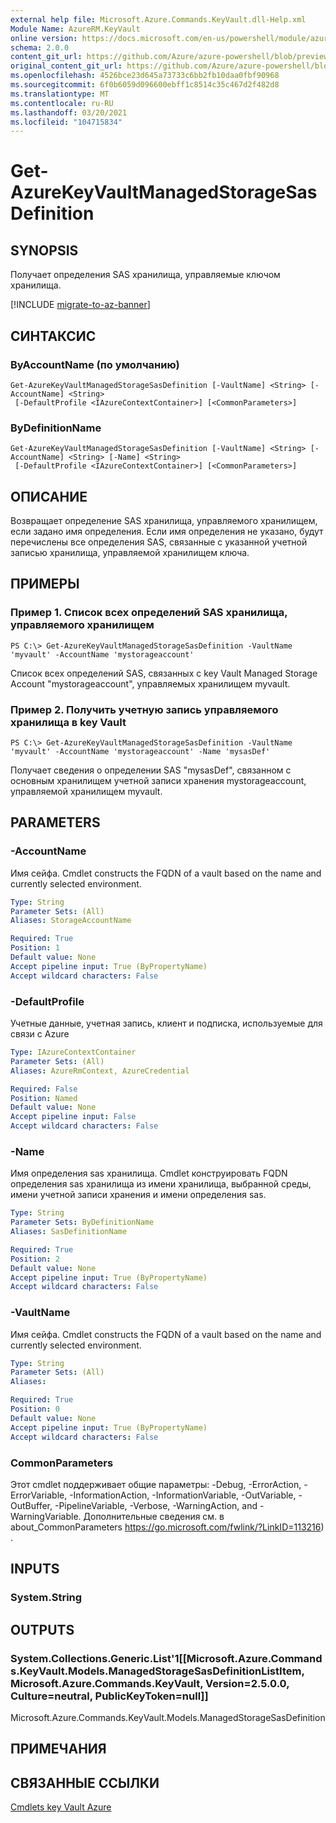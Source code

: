```yaml
---
external help file: Microsoft.Azure.Commands.KeyVault.dll-Help.xml
Module Name: AzureRM.KeyVault
online version: https://docs.microsoft.com/en-us/powershell/module/azurerm.keyvault/get-azurekeyvaultmanagedstoragesasdefinition
schema: 2.0.0
content_git_url: https://github.com/Azure/azure-powershell/blob/preview/src/ResourceManager/KeyVault/Commands.KeyVault/help/Get-AzureKeyVaultManagedStorageSasDefinition.md
original_content_git_url: https://github.com/Azure/azure-powershell/blob/preview/src/ResourceManager/KeyVault/Commands.KeyVault/help/Get-AzureKeyVaultManagedStorageSasDefinition.md
ms.openlocfilehash: 4526bce23d645a73733c6bb2fb10daa0fbf90968
ms.sourcegitcommit: 6f0b6059d096600ebff1c8514c35c467d2f482d8
ms.translationtype: MT
ms.contentlocale: ru-RU
ms.lasthandoff: 03/20/2021
ms.locfileid: "104715834"
---
```

# Get-AzureKeyVaultManagedStorageSasDefinition

## SYNOPSIS
Получает определения SAS хранилища, управляемые ключом хранилища.

[!INCLUDE [migrate-to-az-banner](../../includes/migrate-to-az-banner.md)]

## СИНТАКСИС

### ByAccountName (по умолчанию)
```
Get-AzureKeyVaultManagedStorageSasDefinition [-VaultName] <String> [-AccountName] <String>
 [-DefaultProfile <IAzureContextContainer>] [<CommonParameters>]
```

### ByDefinitionName
```
Get-AzureKeyVaultManagedStorageSasDefinition [-VaultName] <String> [-AccountName] <String> [-Name] <String>
 [-DefaultProfile <IAzureContextContainer>] [<CommonParameters>]
```

## ОПИСАНИЕ
Возвращает определение SAS хранилища, управляемого хранилищем, если задано имя определения. Если имя определения не указано, будут перечислены все определения SAS, связанные с указанной учетной записью хранилища, управляемой хранилищем ключа.

## ПРИМЕРЫ

### Пример 1. Список всех определений SAS хранилища, управляемого хранилищем
```
PS C:\> Get-AzureKeyVaultManagedStorageSasDefinition -VaultName 'myvault' -AccountName 'mystorageaccount'
```

Список всех определений SAS, связанных с key Vault Managed Storage Account "mystorageaccount", управляемых хранилищем myvault.

### Пример 2. Получить учетную запись управляемого хранилища в key Vault
```
PS C:\> Get-AzureKeyVaultManagedStorageSasDefinition -VaultName 'myvault' -AccountName 'mystorageaccount' -Name 'mysasDef'
```

Получает сведения о определении SAS "mysasDef", связанном с основным хранилищем учетной записи хранения mystorageaccount, управляемой хранилищем myvault.

## PARAMETERS

### -AccountName
Имя сейфа.
Cmdlet constructs the FQDN of a vault based on the name and currently selected environment.

```yaml
Type: String
Parameter Sets: (All)
Aliases: StorageAccountName

Required: True
Position: 1
Default value: None
Accept pipeline input: True (ByPropertyName)
Accept wildcard characters: False
```

### -DefaultProfile
Учетные данные, учетная запись, клиент и подписка, используемые для связи с Azure

```yaml
Type: IAzureContextContainer
Parameter Sets: (All)
Aliases: AzureRmContext, AzureCredential

Required: False
Position: Named
Default value: None
Accept pipeline input: False
Accept wildcard characters: False
```

### -Name
Имя определения sas хранилища.
Cmdlet конструировать FQDN определения sas хранилища из имени хранилища, выбранной среды, имени учетной записи хранения и имени определения sas.

```yaml
Type: String
Parameter Sets: ByDefinitionName
Aliases: SasDefinitionName

Required: True
Position: 2
Default value: None
Accept pipeline input: True (ByPropertyName)
Accept wildcard characters: False
```

### -VaultName
Имя сейфа.
Cmdlet constructs the FQDN of a vault based on the name and currently selected environment.

```yaml
Type: String
Parameter Sets: (All)
Aliases:

Required: True
Position: 0
Default value: None
Accept pipeline input: True (ByPropertyName)
Accept wildcard characters: False
```

### CommonParameters
Этот cmdlet поддерживает общие параметры: -Debug, -ErrorAction, -ErrorVariable, -InformationAction, -InformationVariable, -OutVariable, -OutBuffer, -PipelineVariable, -Verbose, -WarningAction, and -WarningVariable. Дополнительные сведения см. в about_CommonParameters https://go.microsoft.com/fwlink/?LinkID=113216) .

## INPUTS

### System.String

## OUTPUTS

### System.Collections.Generic.List'1[[Microsoft.Azure.Commands.KeyVault.Models.ManagedStorageSasDefinitionListItem, Microsoft.Azure.Commands.KeyVault, Version=2.5.0.0, Culture=neutral, PublicKeyToken=null]]
Microsoft.Azure.Commands.KeyVault.Models.ManagedStorageSasDefinition

## ПРИМЕЧАНИЯ

## СВЯЗАННЫЕ ССЫЛКИ

[Cmdlets key Vault Azure](/powershell/module/azurerm.keyvault/)
